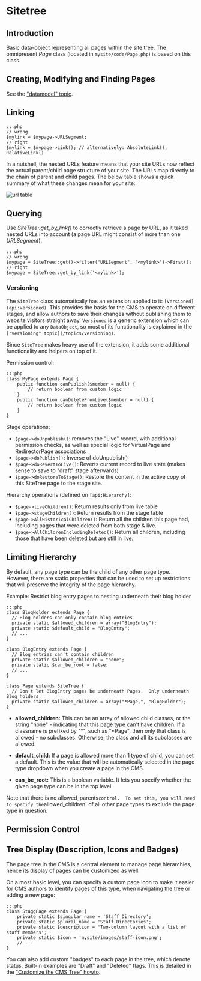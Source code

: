 # Sitetree

## Introduction

Basic data-object representing all pages within the site tree. 
The omnipresent *Page* class (located in `mysite/code/Page.php`) is based on this class.

## Creating, Modifying and Finding Pages

See the ["datamodel" topic](/topics/datamodel).

## Linking

	:::php
	// wrong
	$mylink = $mypage->URLSegment;
	// right
	$mylink = $mypage->Link(); // alternatively: AbsoluteLink(), RelativeLink()

In a nutshell, the nested URLs feature means that your site URLs now reflect the actual parent/child page structure of
your site. The URLs map directly to the chain of parent and child pages. The
below table shows a quick summary of what these changes mean for your site:

![url table](http://silverstripe.org/assets/screenshots/Nested-URLs-Table.png)

## Querying

Use *SiteTree::get_by_link()* to correctly retrieve a page by URL, as it taked nested URLs into account (a page URL
might consist of more than one *URLSegment*).

	:::php
	// wrong
	$mypage = SiteTree::get()->filter("URLSegment", '<mylink>')->First();
	// right
	$mypage = SiteTree::get_by_link('<mylink>');

### Versioning
	
The `SiteTree` class automatically has an extension applied to it: `[Versioned](api:Versioned)`.
This provides the basis for the CMS to operate on different stages,
and allow authors to save their changes without publishing them to
website visitors straight away.
`Versioned` is a generic extension which can be applied to any `DataObject`,
so most of its functionality is explained in the `["versioning" topic](/topics/versioning)`.

Since `SiteTree` makes heavy use of the extension, it adds some additional
functionality and helpers on top of it.

Permission control:

	:::php
	class MyPage extends Page {
		public function canPublish($member = null) {
			// return boolean from custom logic
		}
		public function canDeleteFromLive($member = null) {
			// return boolean from custom logic
		}
	}

Stage operations:

 * `$page->doUnpublish()`: removes the "Live" record, with additional permission checks,
	as well as special logic for VirtualPage and RedirectorPage associations
 * `$page->doPublish()`: Inverse of doUnpublish()
 * `$page->doRevertToLive()`: Reverts current record to live state (makes sense to save to "draft" stage afterwards)
 * `$page->doRestoreToStage()`: Restore the content in the active copy of this SiteTree page to the stage site.
	

Hierarchy operations (defined on `[api:Hierarchy]`:

 * `$page->liveChildren()`: Return results only from live table
 * `$page->stageChildren()`: Return results from the stage table
 * `$page->AllHistoricalChildren()`: Return all the children this page had, including pages that were deleted from both stage & live.
 * `$page->AllChildrenIncludingDeleted()`: Return all children, including those that have been deleted but are still in live.

## Limiting Hierarchy

By default, any page type can be the child of any other page type.  
However, there are static properties that can be
used to set up restrictions that will preserve the integrity of the page hierarchy.

Example: Restrict blog entry pages to nesting underneath their blog holder

	:::php
	class BlogHolder extends Page {
	  // Blog holders can only contain blog entries
	  private static $allowed_children = array("BlogEntry");
	  private static $default_child = "BlogEntry";
	  // ...
	}
	
	class BlogEntry extends Page {
	  // Blog entries can't contain children
	  private static $allowed_children = "none";
	  private static $can_be_root = false;
	  // ...
	}	
	
	class Page extends SiteTree {
	  // Don't let BlogEntry pages be underneath Pages.  Only underneath Blog holders.
	  private static $allowed_children = array("*Page,", "BlogHolder");
	}


*  **allowed_children:** This can be an array of allowed child classes, or the string "none" - indicating that this page
type can't have children.  If a classname is prefixed by "*", such as "*Page", then only that class is allowed - no
subclasses.  Otherwise, the class and all its subclasses are allowed.

*  **default_child:** If a page is allowed more than 1 type of child, you can set a default.  This is the value that
will be automatically selected in the page type dropdown when you create a page in the CMS.

*  **can_be_root:** This is a boolean variable.  It lets you specify whether the given page type can be in the top
level.

Note that there is no allowed_parents` control.  To set this, you will need to specify the `allowed_children` of all other page types to exclude the page type in question.

## Permission Control



## Tree Display (Description, Icons and Badges)

The page tree in the CMS is a central element to manage page hierarchies,
hence its display of pages can be customized as well.

On a most basic level, you can specify a custom page icon
to make it easier for CMS authors to identify pages of this type,
when navigating the tree or adding a new page:

	:::php
	class StaggPage extends Page {
		private static $singular_name = 'Staff Directory';
		private static $plural_name = 'Staff Directories';
		private static $description = 'Two-column layout with a list of staff members';
		private static $icon = 'mysite/images/staff-icon.png';
		// ...
	}

You can also add custom "badges" to each page in the tree,
which denote status. Built-in examples are "Draft" and "Deleted" flags.
This is detailed in the ["Customize the CMS Tree" howto](/howto/customize-cms-tree).